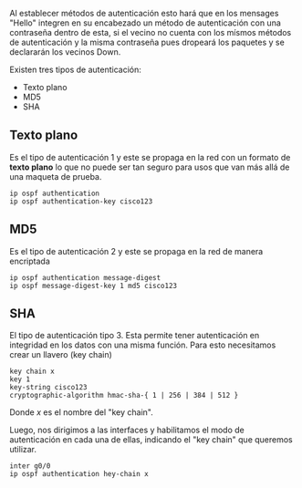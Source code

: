 Al establecer métodos de autenticación esto hará que en los mensages "Hello" integren en su encabezado un método de autenticación con una contraseña dentro de esta, si el vecino no cuenta con los mísmos métodos de autenticación y la misma contraseña pues dropeará los paquetes y se declararán los vecinos Down.

Existen tres tipos de autenticación:
- Texto plano
- MD5
- SHA

## Texto plano
Es el tipo de autenticación 1 y este se propaga en la red con un formato de **texto plano** lo que no puede ser tan seguro para usos que van más allá de una maqueta de prueba. 

```
ip ospf authentication
ip ospf authentication-key cisco123
```

## MD5
Es el tipo de autenticación 2 y este se propaga en la red de manera encriptada 

```
ip ospf authentication message-digest
ip ospf message-digest-key 1 md5 cisco123
```

## SHA
El tipo de autenticación tipo 3. Esta permite tener autenticación en integridad en los datos con una misma función. Para esto necesitamos crear un llavero (key chain)

```
key chain x
key 1
key-string cisco123
cryptographic-algorithm hmac-sha-{ 1 | 256 | 384 | 512 }
```

Donde *x* es el nombre del "key chain".

Luego, nos dirigimos a las interfaces y habilitamos el modo de autenticación en cada una de ellas, indicando el "key chain" que queremos utilizar.

```
inter g0/0
ip ospf authentication hey-chain x
```

